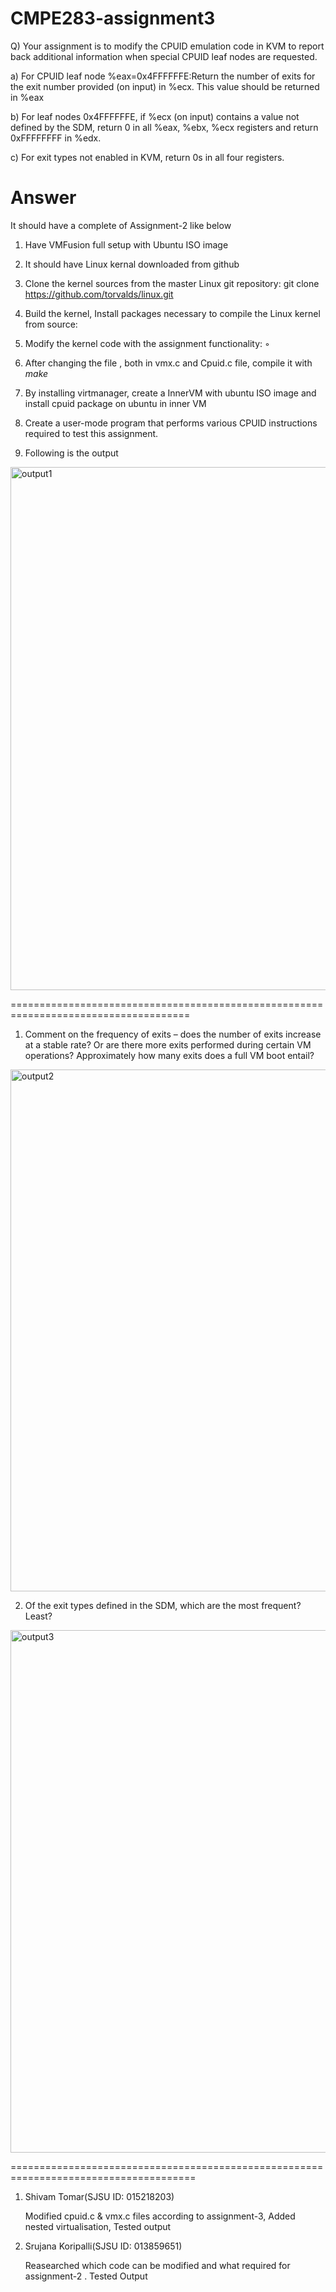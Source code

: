 # CMPE283-assignment3

Q) Your assignment is to modify the CPUID emulation code in KVM to report back additional information when special CPUID leaf nodes are requested.

a) For CPUID leaf node %eax=0x4FFFFFFE:Return the number of exits for the exit number provided (on input) in %ecx. This value should be returned in %eax

b) For leaf nodes 0x4FFFFFFE, if %ecx (on input) contains a value not defined by the SDM, return 0 in all %eax, %ebx, %ecx registers and return 0xFFFFFFFF in %edx. 

c) For exit types not enabled in KVM, return 0s in all four registers.

# Answer

It should have a complete of Assignment-2 like below

1) Have VMFusion full setup with Ubuntu ISO image

2) It should have Linux kernal downloaded from github

3) Clone the kernel sources from the master Linux git repository:
git clone https://github.com/torvalds/linux.git

4) Build the kernel, Install packages necessary to compile the Linux kernel from source:

5) Modify the kernel code with the assignment functionality: ◦

6) After changing the file , both in vmx.c and Cpuid.c file, compile it with *make*

7) By installing virtmanager, create a InnerVM with ubuntu ISO image and install cpuid package on ubuntu in inner VM

8) Create a user-mode program that performs various CPUID instructions required to test this assignment.

9) Following is the output

<img width="837" alt="output1" src="https://user-images.githubusercontent.com/71058994/102035806-3932d500-3d76-11eb-9731-9d1748359bd9.png">


=====================================================================================

1) Comment on the frequency of exits – does the number of exits increase at a stable rate? Or are there more exits performed during certain VM operations? Approximately how many exits does a full VM boot entail?

<img width="835" alt="output2" src="https://user-images.githubusercontent.com/71058994/102035918-7dbe7080-3d76-11eb-91ae-d83cf23d5c0f.png">

2) Of the exit types defined in the SDM, which are the most frequent? Least?

<img width="836" alt="output3" src="https://user-images.githubusercontent.com/71058994/102035969-9af33f00-3d76-11eb-8350-fa661121ca6d.png">

======================================================================================

1) Shivam Tomar(SJSU ID: 015218203) 

    Modified cpuid.c & vmx.c files according to assignment-3, Added nested virtualisation, Tested output

2) Srujana Koripalli(SJSU ID: 013859651)

    Reasearched which code can be modified and what required for assignment-2 . Tested Output 
